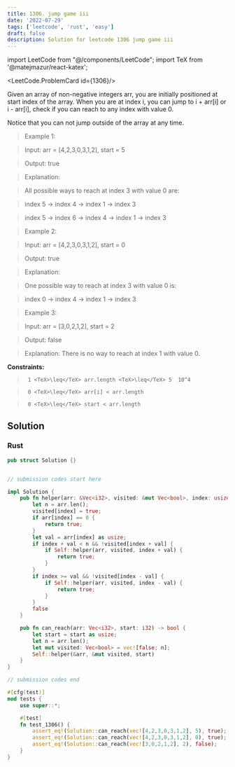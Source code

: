```yaml
---
title: 1306. jump game iii
date: '2022-07-29'
tags: ['leetcode', 'rust', 'easy']
draft: false
description: Solution for leetcode 1306 jump game iii
---
```

import LeetCode from "@/components/LeetCode";
import TeX from '@matejmazur/react-katex';

<LeetCode.ProblemCard id={1306}/>
 

  Given an array of non-negative integers arr, you are initially positioned at start index of the array. When you are at index i, you can jump to i + arr[i] or i - arr[i], check if you can reach to any index with value 0.

  Notice that you can not jump outside of the array at any time.

   

 >   Example 1:

  

 >   Input: arr <TeX>=</TeX> [4,2,3,0,3,1,2], start <TeX>=</TeX> 5

 >   Output: true

 >   Explanation: 

 >   All possible ways to reach at index 3 with value 0 are: 

 >   index 5 -> index 4 -> index 1 -> index 3 

 >   index 5 -> index 6 -> index 4 -> index 1 -> index 3 

  

 >   Example 2:

  

 >   Input: arr <TeX>=</TeX> [4,2,3,0,3,1,2], start <TeX>=</TeX> 0

 >   Output: true 

 >   Explanation: 

 >   One possible way to reach at index 3 with value 0 is: 

 >   index 0 -> index 4 -> index 1 -> index 3

  

 >   Example 3:

  

 >   Input: arr <TeX>=</TeX> [3,0,2,1,2], start <TeX>=</TeX> 2

 >   Output: false

 >   Explanation: There is no way to reach at index 1 with value 0.

  

   

  **Constraints:**

  

 >   	1 <TeX>\leq</TeX> arr.length <TeX>\leq</TeX> 5  10^4

 >   	0 <TeX>\leq</TeX> arr[i] < arr.length

 >   	0 <TeX>\leq</TeX> start < arr.length


## Solution
### Rust
```rust
pub struct Solution {}


// submission codes start here

impl Solution {
    pub fn helper(arr: &Vec<i32>, visited: &mut Vec<bool>, index: usize) -> bool {
        let n = arr.len();
        visited[index] = true;
        if arr[index] == 0 {
            return true;
        }
        let val = arr[index] as usize;
        if index + val < n && !visited[index + val] {
            if Self::helper(arr, visited, index + val) {
                return true;
            }
        }
        if index >= val && !visited[index - val] {
            if Self::helper(arr, visited, index - val) {
                return true;
            }
        }
        false
    }

    pub fn can_reach(arr: Vec<i32>, start: i32) -> bool {
        let start = start as usize;
        let n = arr.len();
        let mut visited: Vec<bool> = vec![false; n];
        Self::helper(&arr, &mut visited, start)
    }
}

// submission codes end

#[cfg(test)]
mod tests {
    use super::*;

    #[test]
    fn test_1306() {
        assert_eq!(Solution::can_reach(vec![4,2,3,0,3,1,2], 5), true);
        assert_eq!(Solution::can_reach(vec![4,2,3,0,3,1,2], 0), true);
        assert_eq!(Solution::can_reach(vec![3,0,2,1,2], 2), false);
    }
}

```
